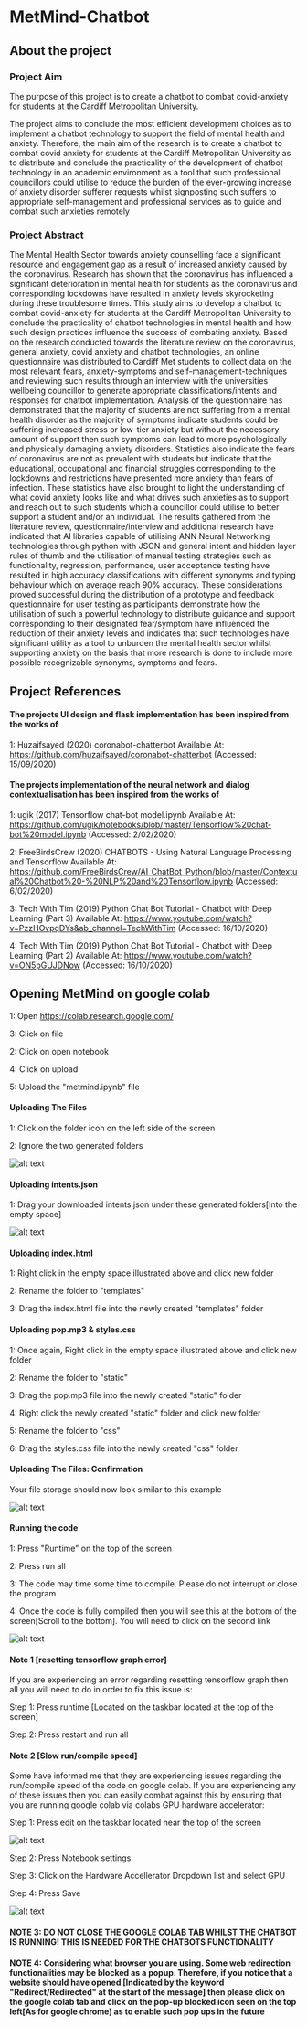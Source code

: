 # MetMind-Chatbot

## About the project

### Project Aim
The purpose of this project is to create a chatbot to combat covid-anxiety for students at the Cardiff Metropolitan University.

The project aims to conclude the most efficient development choices as to implement a chatbot technology to support the field of mental health and anxiety. Therefore, the main aim of the research is to create a chatbot to combat covid anxiety for students at the Cardiff Metropolitan University as to distribute and conclude the practicality of the development of chatbot technology in an academic environment as a tool that such professional councillors could utilise to reduce the burden of the ever-growing increase of anxiety disorder sufferer requests whilst signposting such suffers to appropriate self-management and professional services as to guide and combat such anxieties remotely

### Project Abstract
The Mental Health Sector towards anxiety counselling face a significant resource and engagement gap as a result of increased anxiety caused by the coronavirus. Research has shown that the coronavirus has influenced a significant deterioration in mental health for students as the coronavirus and corresponding lockdowns have resulted in anxiety levels skyrocketing during these troublesome times. This study aims to develop a chatbot to combat covid-anxiety for students at the Cardiff Metropolitan University to conclude the practicality of chatbot technologies in mental health and how such design practices influence the success of combating anxiety. Based on the research conducted towards the literature review on the coronavirus, general anxiety, covid anxiety and chatbot technologies, an online questionnaire was distributed to Cardiff Met students to collect data on the most relevant fears, anxiety-symptoms and self-management-techniques and reviewing such results through an interview with the universities wellbeing councillor to generate appropriate classifications/intents and responses for chatbot implementation. Analysis of the questionnaire has demonstrated that the majority of students are not suffering from a mental health disorder as the majority of symptoms indicate students could be suffering increased stress or low-tier anxiety but without the necessary amount of support then such symptoms can lead to more psychologically and physically damaging anxiety disorders. Statistics also indicate the fears of coronavirus are not as prevalent with students but indicate that the educational, occupational and financial struggles corresponding to the lockdowns and restrictions have presented more anxiety than fears of infection. These statistics have also brought to light the understanding of what covid anxiety looks like and what drives such anxieties as to support and reach out to such students which a councillor could utilise to better support a student and/or an individual. The results gathered from the literature review, questionnaire/interview and additional research have indicated that AI libraries capable of utilising ANN Neural Networking technologies through python with JSON and general intent and hidden layer rules of thumb and the utilisation of manual testing strategies such as functionality, regression, performance, user acceptance testing have resulted in high accuracy classifications with different synonyms and typing behaviour which on average reach 90% accuracy. These considerations proved successful during the distribution of a prototype and feedback questionnaire for user testing as participants demonstrate how the utilisation of such a powerful technology to distribute guidance and support corresponding to their designated fear/symptom have influenced the reduction of their anxiety levels and indicates that such technologies have significant utility as a tool to unburden the mental health sector whilst supporting anxiety on the basis that more research is done to include more possible recognizable synonyms, symptoms and fears.

## Project References

#### The projects UI design and flask implementation has been inspired from the works of
1: Huzaifsayed (2020) coronabot-chatterbot Available At: https://github.com/huzaifsayed/coronabot-chatterbot (Accessed: 15/09/2020)

#### The projects implementation of the neural network and dialog contextualisation has been inspired from the works of
1: ugik (2017) Tensorflow chat-bot model.ipynb Available At:  https://github.com/ugik/notebooks/blob/master/Tensorflow%20chat-bot%20model.ipynb (Accessed: 2/02/2020)

2: FreeBirdsCrew (2020) CHATBOTS - Using Natural Language Processing and Tensorflow Available At:  https://github.com/FreeBirdsCrew/AI_ChatBot_Python/blob/master/Contextual%20Chatbot%20-%20NLP%20and%20Tensorflow.ipynb (Accessed: 6/02/2020)

3: Tech With Tim (2019) Python Chat Bot Tutorial - Chatbot with Deep Learning (Part 3) Available At: https://www.youtube.com/watch?v=PzzHOvpqDYs&ab_channel=TechWithTim (Accessed: 16/10/2020)

4: Tech With Tim (2019) Python Chat Bot Tutorial - Chatbot with Deep Learning (Part 2) Available At: https://www.youtube.com/watch?v=ON5pGUJDNow (Accessed: 16/10/2020)


## Opening MetMind on google colab
1: Open https://colab.research.google.com/

3: Click on file

2: Click on open notebook

4: Click on upload

5: Upload the "metmind.ipynb" file

#### Uploading The Files
1: Click on the folder icon on the left side of the screen

2: Ignore the two generated folders

![alt text](resources/thumbnail_Outlook-u0otarxo.png)


#### Uploading intents.json
1: Drag your downloaded intents.json under these generated folders[Into the empty space]

![alt text](resources/Outlook-madpu2q3.png)



#### Uploading index.html

1: Right click in the empty space illustrated above and click new folder

2: Rename the folder to "templates"

3: Drag the index.html file into the newly created "templates" folder

#### Uploading pop.mp3 & styles.css
1: Once again, Right click in the empty space illustrated above and click new folder

2: Rename the folder to "static"


3: Drag the pop.mp3 file into the newly created "static" folder

4: Right click the newly created "static" folder and click new folder

5: Rename the folder to "css"

6: Drag the styles.css file into the newly created "css" folder


#### Uploading The Files: Confirmation

Your file storage should now look similar to this example
 
![alt text](resources/thumbnail_Outlook-zifjas2x.png)
 
#### Running the code
1: Press "Runtime" on the top of the screen

2: Press run all

3: The code may time some time to compile. Please do not interrupt or close the program

4: Once the code is fully compiled then you will see this at the bottom of the screen[Scroll to the bottom]. You will need to click on the second link

![alt text](resources/Outlook-gxg3ttf3.png)

 

#### Note 1 [resetting tensorflow graph error] 
If you are experiencing an error regarding resetting tensorflow graph then all you will need to do in order to fix this issue is:


Step 1: Press runtime [Located on the taskbar located at the top of the screen]

Step 2: Press restart and run all


#### Note 2 [Slow run/compile speed]
Some have informed me that they are experiencing issues regarding the run/compile speed of the code on google colab.
If you are experiencing any of these issues then you can easily combat against this by ensuring that you are running google colab via colabs GPU hardware accelerator:

Step 1: Press edit on the taskbar located near the top of the screen

![alt text](resources/thumbnail_Outlook-gj2hlsgx.png)

Step 2: Press Notebook settings

Step 3: Click on the Hardware Accellerator Dropdown list and select GPU

Step 4: Press Save

![alt text](resources/thumbnail_Outlook-40efwiuv.png)
 
#### NOTE 3: DO NOT CLOSE THE GOOGLE COLAB TAB WHILST THE CHATBOT IS RUNNING! THIS IS NEEDED FOR THE CHATBOTS FUNCTIONALITY


#### NOTE 4: Considering what browser you are using. Some web redirection functionalities may be blocked as a popup. Therefore, if you notice that a website should have opened [Indicated by the keyword "Redirect/Redirected" at the start of the message] then please click on the google colab tab and click on the pop-up blocked icon seen on the top left[As for google chrome] as to enable such pop ups in the future
